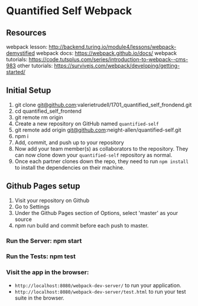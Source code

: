 # Quantified Self Webpack

## Resources 

webpack lesson: http://backend.turing.io/module4/lessons/webpack-demystified 
webpack docs: https://webpack.github.io/docs/ 
webpack tutorials: https://code.tutsplus.com/series/introduction-to-webpack--cms-983 
other tutorials: https://survivejs.com/webpack/developing/getting-started/


## Initial Setup

1. git clone git@github.com:valerietrudell/1701_quantified_self_frondend.git 
2. cd quantified_self_frontend
3. git remote rm origin
4. Create a new repository on GitHub named `quantified-self`
5. git remote add origin git@github.com:neight-allen/quantified-self.git
6. npm i
7. Add, commit, and push up to your repository
8. Now add your team member(s) as collaborators to the repository. They can now clone down your `quantified-self` repository as normal.
9. Once each partner clones down the repo, they need to run `npm install` to install the dependencies on their machine.

## Github Pages setup

1. Visit your repository on Github
2. Go to Settings
3. Under the Github Pages section of Options, select 'master' as your source
4. npm run build  and commit before each push to master. 

### Run the Server: npm start
### Run the Tests: npm test 
### Visit the app in the browser:

* `http://localhost:8080/webpack-dev-server/` to run your application.
* `http://localhost:8080/webpack-dev-server/test.html` to run your test suite in the browser.
